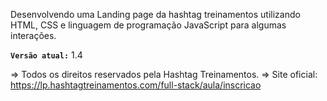 Desenvolvendo uma Landing page da hashtag treinamentos utilizando HTML, CSS e linguagem de programação JavaScript para algumas interações.

**`Versão atual:`** 1.4

=> Todos os direitos reservados pela Hashtag Treinamentos.
=> Site oficial: https://lp.hashtagtreinamentos.com/full-stack/aula/inscricao

